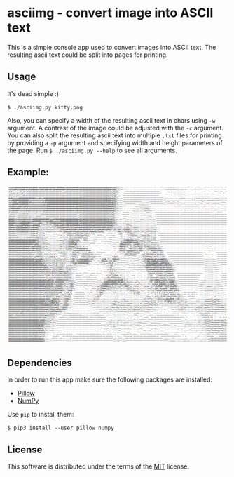 # asciimg - convert image into ASCII text

This is a simple console app used to convert images into ASCII text. The resulting ascii text could be split into pages for printing.

## Usage

It's dead simple :)
```
$ ./asciimg.py kitty.png
```
Also, you can specify a width of the resulting ascii text in chars using `-w` argument. A contrast of the image could be adjusted with the `-c` argument. You can also split the resulting ascii text into multiple `.txt` files for printing by providing a `-p` argument and specifying width and height parameters of the page. Run `$ ./asciimg.py --help` to see all arguments.

## Example:

![](./kitty.png)

## Dependencies

In order to run this app make sure the following packages are installed:

* [Pillow](https://python-pillow.org/)
* [NumPy](http://www.numpy.org)

Use `pip` to install them:
```
$ pip3 install --user pillow numpy
```

## License

This software is distributed under the terms of the [MIT](https://opensource.org/licenses/MIT) license.


